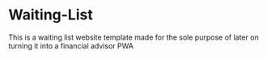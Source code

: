 # Waiting-List
 This is a waiting list website template made for the sole purpose of later on turning it into a financial advisor PWA
